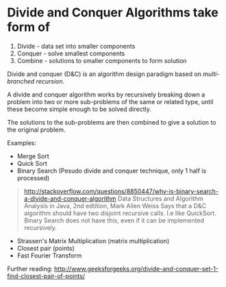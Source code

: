 # Divide and Conquer Algorithms take form of

1. Divide - data set into smaller components
2. Conquer - solve smallest components
3. Combine - solutions to smaller components to form solution

Divide and conquer (D&C) is an algorithm design paradigm based on 
*multi-branched recursion*. 

A divide and conquer algorithm works by 
recursively breaking down a problem into two or more sub-problems 
of the same or related type, until these become simple enough to be 
solved directly. 

The solutions to the sub-problems are then combined to give a solution 
to the original problem.

Examples:

- Merge Sort
- Quick Sort
- Binary Search (Pesudo divide and conquer technique, only 1 half is processed)
> http://stackoverflow.com/questions/8850447/why-is-binary-search-a-divide-and-conquer-algorithm
Data Structures and Algorithm Analysis in Java, 2nd edtition, Mark Allen Weiss
Says that a D&C algorithm should have two disjoint recursive calls. I.e like QuickSort. Binary Search does not have this, even if it can be implemented recursively.
- Strassen's Matrix Multiplication (matrix multiplication) 
- Closest pair (points)
- Fast Fourier Transform 

Further reading: http://www.geeksforgeeks.org/divide-and-conquer-set-1-find-closest-pair-of-points/